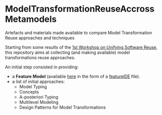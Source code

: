 # ModelTransformationReuseAccrossMetamodels
Artefacts and materials made available to compare Model Transformation Reuse approaches and techniques

Starting from some results of the [1st Workshop on Unifying Software Reuse](http://www.bellairs2018.ece.mcgill.ca/), this repository aims at collecting (and making available) model transformations reuse approaches.

An initial step consisted in providing:

* a **Feature Model** (available [here](https://github.com/smart-researchteam/ModelTransformationReuseAccrossMetamodels/tree/master/MT-reuse-bellairs) in the form of a [featureIDE](https://marketplace.eclipse.org/content/featureide) file).
* a list of initial approaches:
  * Model Typing
  * Concepts
  * A-posteriori Typing
  * Multilevel Modeling
  * Design Patterns for Model Transformations
